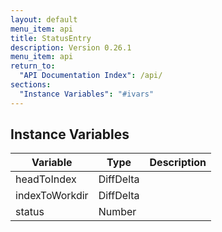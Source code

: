 ```yaml
---
layout: default
menu_item: api
title: StatusEntry
description: Version 0.26.1
menu_item: api
return_to:
  "API Documentation Index": /api/
sections:
  "Instance Variables": "#ivars"
---
```


## <a name="ivars"></a>Instance Variables

| Variable | Type | Description |
| --- | --- | --- |
| <a name="headToIndex"></a>headToIndex | DiffDelta |  |
| <a name="indexToWorkdir"></a>indexToWorkdir | DiffDelta |  |
| <a name="status"></a>status | Number |  |

